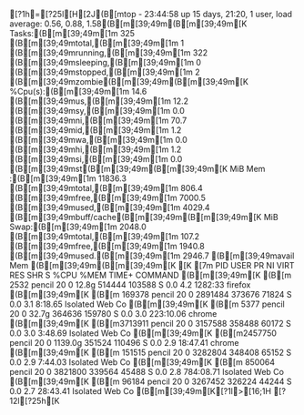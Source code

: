 [?1h=[?25l[H[2J(B[mtop - 23:44:58 up 15 days, 21:20,  1 user,  load average: 0.56, 0.88, 1.58(B[m[39;49m(B[m[39;49m[K
Tasks:(B[m[39;49m[1m 325 (B[m[39;49mtotal,(B[m[39;49m[1m   1 (B[m[39;49mrunning,(B[m[39;49m[1m 322 (B[m[39;49msleeping,(B[m[39;49m[1m   0 (B[m[39;49mstopped,(B[m[39;49m[1m   2 (B[m[39;49mzombie(B[m[39;49m(B[m[39;49m[K
%Cpu(s):(B[m[39;49m[1m 14.6 (B[m[39;49mus,(B[m[39;49m[1m 12.2 (B[m[39;49msy,(B[m[39;49m[1m  0.0 (B[m[39;49mni,(B[m[39;49m[1m 70.7 (B[m[39;49mid,(B[m[39;49m[1m  1.2 (B[m[39;49mwa,(B[m[39;49m[1m  0.0 (B[m[39;49mhi,(B[m[39;49m[1m  1.2 (B[m[39;49msi,(B[m[39;49m[1m  0.0 (B[m[39;49mst(B[m[39;49m(B[m[39;49m[K
MiB Mem :(B[m[39;49m[1m  11836.3 (B[m[39;49mtotal,(B[m[39;49m[1m    806.4 (B[m[39;49mfree,(B[m[39;49m[1m   7000.5 (B[m[39;49mused,(B[m[39;49m[1m   4029.4 (B[m[39;49mbuff/cache(B[m[39;49m(B[m[39;49m[K
MiB Swap:(B[m[39;49m[1m   2048.0 (B[m[39;49mtotal,(B[m[39;49m[1m    107.2 (B[m[39;49mfree,(B[m[39;49m[1m   1940.8 (B[m[39;49mused.(B[m[39;49m[1m   2946.7 (B[m[39;49mavail Mem (B[m[39;49m(B[m[39;49m[K
[K
[7m    PID USER      PR  NI    VIRT    RES    SHR S  %CPU  %MEM     TIME+ COMMAND                                                             (B[m[39;49m[K
(B[m   2532 pencil    20   0   12.8g 514444 103588 S   0.0   4.2   1282:33 firefox                                                             (B[m[39;49m[K
(B[m 169378 pencil    20   0 2891484 373676  71824 S   0.0   3.1   8:18.65 Isolated Web Co                                                     (B[m[39;49m[K
(B[m   5377 pencil    20   0   32.7g 364636 159780 S   0.0   3.0 223:10.06 chrome                                                              (B[m[39;49m[K
(B[m3713911 pencil    20   0 3157588 358488  60172 S   0.0   3.0   3:48.69 Isolated Web Co                                                     (B[m[39;49m[K
(B[m2457750 pencil    20   0 1139.0g 351524 110496 S   0.0   2.9  18:47.41 chrome                                                              (B[m[39;49m[K
(B[m 151515 pencil    20   0 3282804 348408  65152 S   0.0   2.9   7:44.03 Isolated Web Co                                                     (B[m[39;49m[K
(B[m 850064 pencil    20   0 3821800 339564  45488 S   0.0   2.8 784:08.71 Isolated Web Co                                                     (B[m[39;49m[K
(B[m  96184 pencil    20   0 3267452 326224  44244 S   0.0   2.7  28:43.41 Isolated Web Co                                                     (B[m[39;49m[K[?1l>[16;1H
[?12l[?25h[K